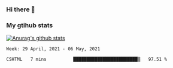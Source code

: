 ### Hi there 👋

### My gtihub stats

[![Anurag's github stats](https://github-readme-stats.vercel.app/api?username=gaozhidong)](https://github.com/gaozhidong/github-readme-stats)

<!--START_SECTION:waka-->
```text
Week: 29 April, 2021 - 06 May, 2021

CSHTML   7 mins          ████████████████████████▒   97.51 % 
```
<!--END_SECTION:waka-->